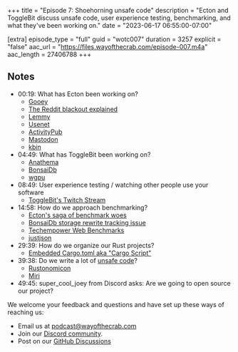 +++
title = "Episode 7: Shoehorning unsafe code"
description = "Ecton and ToggleBit discuss unsafe code, user experience testing, benchmarking, and what they've been working on."
date = "2023-06-17 06:55:00-07:00"

[extra]
episode_type = "full"
guid = "wotc007"
duration = 3257
explicit = "false"
aac_url = "https://files.wayofthecrab.com/episode-007.m4a"
aac_length = 27406788
+++

## Notes

- 00:19: What has Ecton been working on?
  - [Gooey](https://github.com/khonsulabs/gooey)
  - [The Reddit blackout explained](https://www.npr.org/2023/06/13/1182001429/the-reddit-blackout-explained)
  - [Lemmy](https://github.com/LemmyNet/lemmy)
  - [Usenet](https://en.wikipedia.org/wiki/Usenet)
  - [ActivityPub](https://en.wikipedia.org/wiki/ActivityPub)
  - [Mastodon](https://joinmastodon.org/)
  - [kbin](https://github.com/ernestwisniewski/kbin)
- 04:49: What has ToggleBit been working on?
  - [Anathema](https://github.com/togglebyte/anathema)
  - [BonsaiDb](https://github.com/khonsulabs/bonsaidb)
  - [wgpu](https://github.com/gfx-rs/wgpu)
- 08:49: User experience testing / watching other people use your software
  - [ToggleBit's Twitch Stream](https://twitch.tv/togglebit)
- 14:58: How do we approach benchmarking?
  - [Ecton's saga of benchmark woes](https://bonsaidb.io/blog/durable-writes/)
  - [BonsaiDb storage rewrite tracking issue](https://github.com/khonsulabs/bonsaidb/issues/251)
  - [Techempower Web Benchmarks](https://www.techempower.com/benchmarks/)
  - [justjson](https://github.com/khonsulabs/justjson)
- 29:39: How do we organize our Rust projects?
  - [Embedded Cargo.toml aka "Cargo Script"](https://rust-lang.github.io/rfcs/3424-cargo-script.html)
- 39:38: Do we write a lot of [unsafe code](https://doc.rust-lang.org/book/ch19-01-unsafe-rust.html)?
  - [Rustonomicon](https://doc.rust-lang.org/nomicon/)
  - [Miri](https://github.com/rust-lang/miri)
- 49:45: super_cool_joey from Discord asks: Are we going to open source our
  project?

We welcome your feedback and questions and have set up these ways of reaching us:

- Email us at [podcast@wayofthecrab.com](mailto:podcast@wayofthecrab.com)
- Join our [Discord community](https://discord.gg/gREMsW2uAd).
- Post on our [GitHub Discussions](https://github.com/WayOfTheCrab/podcast/discussions)
